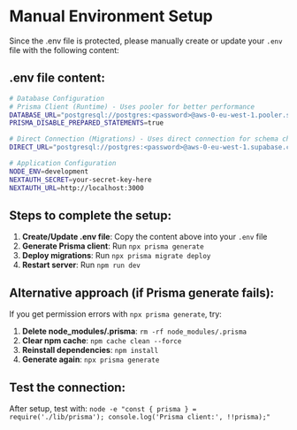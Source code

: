 # Manual Environment Setup

Since the .env file is protected, please manually create or update your `.env` file with the following content:

## .env file content:

```bash
# Database Configuration
# Prisma Client (Runtime) - Uses pooler for better performance
DATABASE_URL="postgresql://postgres:<password>@aws-0-eu-west-1.pooler.supabase.com:6543/postgres?pgbouncer=true&connect_timeout=10&pool_timeout=60&connection_limit=5"
PRISMA_DISABLE_PREPARED_STATEMENTS=true

# Direct Connection (Migrations) - Uses direct connection for schema changes
DIRECT_URL="postgresql://postgres:<password>@aws-0-eu-west-1.supabase.com:5432/postgres?sslmode=require"

# Application Configuration
NODE_ENV=development
NEXTAUTH_SECRET=your-secret-key-here
NEXTAUTH_URL=http://localhost:3000
```

## Steps to complete the setup:

1. **Create/Update .env file**: Copy the content above into your `.env` file
2. **Generate Prisma client**: Run `npx prisma generate`
3. **Deploy migrations**: Run `npx prisma migrate deploy`
4. **Restart server**: Run `npm run dev`

## Alternative approach (if Prisma generate fails):

If you get permission errors with `npx prisma generate`, try:

1. **Delete node_modules/.prisma**: `rm -rf node_modules/.prisma`
2. **Clear npm cache**: `npm cache clean --force`
3. **Reinstall dependencies**: `npm install`
4. **Generate again**: `npx prisma generate`

## Test the connection:

After setup, test with: `node -e "const { prisma } = require('./lib/prisma'); console.log('Prisma client:', !!prisma);"`
